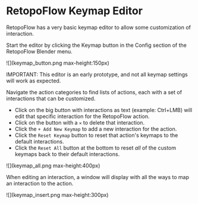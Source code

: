 # RetopoFlow Keymap Editor

RetopoFlow has a very basic keymap editor to allow some customization of interaction.

Start the editor by clicking the Keymap button in the Config section of the RetopoFlow Blender menu.

![](keymap_button.png max-height:150px)

IMPORTANT: This editor is an early prototype, and not all keymap settings will work as expected.

Navigate the action categories to find lists of actions, each with a set of interactions that can be customized.

- Click on the big button with interactions as text (example: Ctrl+LMB) will edit that specific interaction for the RetopoFlow action.
- Click on the button with a `✕` to delete that interaction.
- Click the `+ Add New Keymap` to add a new interaction for the action.
- Click the `Reset Keymap` button to reset that action's keymaps to the default interactions.
- Click the `Reset All` button at the bottom to reset _all_ of the custom keymaps back to their default interactions.

![](keymap_all.png max-height:400px)

When editing an interaction, a window will display with all the ways to map an interaction to the action.

![](keymap_insert.png max-height:300px)


